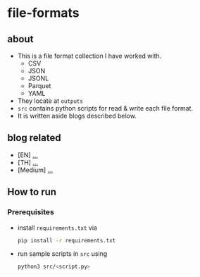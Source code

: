# file-formats

## about

- This is a file format collection I have worked with.
  - CSV
  - JSON
  - JSONL
  - Parquet
  - YAML
- They locate at `outputs`
- `src` contains python scripts for read & write each file format.
- It is written aside blogs described below.

## blog related

- [EN] [...](...)
- [TH] [...](...)
- [Medium] [...](...)

## How to run

### Prerequisites

- install `requirements.txt` via
  
  ```bash
  pip install -r requirements.txt
  ```

- run sample scripts in `src` using

    ```bash
    python3 src/<script.py>
    ```
